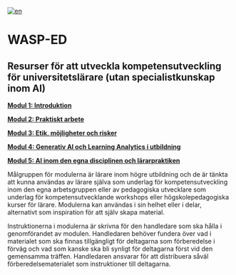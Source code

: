 [![en](https://img.shields.io/badge/lang-en-red.svg)](https://github.com/wasp-ed/moduler/blob/main/README.en.md)
# WASP-ED
## Resurser för att utveckla kompetensutveckling för universitetslärare (utan specialistkunskap inom AI)

**[Modul 1: Introduktion](https://github.com/wasp-ed/moduler/blob/main/modul1.md)**

**[Modul 2: Praktiskt arbete](https://github.com/wasp-ed/moduler/blob/main/modul2.md)**

**[Modul 3: Etik, möjligheter och risker](https://github.com/wasp-ed/moduler/blob/main/modul3.md)**

**[Modul 4: Generativ AI och Learning Analytics i utbildning](https://github.com/wasp-ed/moduler/blob/main/modul4.md)**

**[Modul 5: AI inom den egna disciplinen och lärarpraktiken](https://github.com/wasp-ed/moduler/blob/main/modul5.md)**

Målgruppen för modulerna är lärare inom högre utbildning och de är tänkta att kunna användas av lärare själva som underlag för kompetensutveckling inom den egna arbetsgruppen eller av pedagogiska utvecklare som underlag för kompetensutvecklande workshops eller högskolepedagogiska kurser för lärare. Modulerna kan användas i sin helhet eller i delar, alternativt som inspiration för att själv skapa material.

Instruktionerna i modulerna är skrivna för den handledare som ska hålla i genomförandet av modulen. Handledaren behöver fundera över vad i materialet som ska finnas tillgängligt för deltagarna som förberedelse i förväg och vad som kanske ska bli synligt för deltagarna först vid den gemensamma träffen. Handledaren ansvarar för att distribuera såväl förberedelsematerialet som instruktioner till deltagarna.
